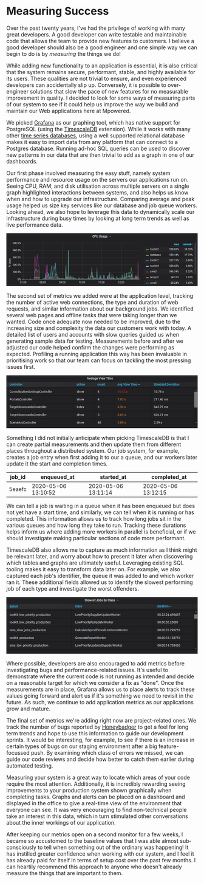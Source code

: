# Measuring Success

Over the past twenty years, I've had the privilege of working with many great
developers. A good developer can write testable and maintainable code that
allows the team to provide new features to customers. I believe a good developer
should also be a good engineer and one simple way we can begin to do is by
*measuring* the things we do!

While adding new functionality to an application is essential, it is also
critical that the system remains secure, performant, stable, and highly
available for its users. These qualities are not trivial to ensure, and even
experienced developers can accidentally slip up. Conversely, it is possible to
over-engineer solutions that slow the pace of new features for no measurable
improvement in quality. I decided to look for some ways of measuring parts of
our system to see if it could help us improve the way we build and maintain our
Web applications here at Mpowered.

We picked [Grafana](https://grafana.com) as our graphing tool, which has native
support for PostgreSQL (using the [TimescaleDB](https://www.timescale.com)
extension). While it works with many other
[time series databases](https://en.wikipedia.org/wiki/Time_series_database),
using a well supported relational database makes it easy to import data from any
platform that can connect to a Postgres database. Running ad-hoc SQL queries can
be used to discover new patterns in our data that are then trivial to add as a
graph in one of our dashboards.

Our first phase involved measuring the easy stuff, namely system performance and
resource usage on the servers our applications run on. Seeing CPU, RAM, and disk
utilisation across multiple servers on a single graph highlighted interactions
between systems, and also helps us know when and how to upgrade our
infrastructure. Comparing average and peak usage helped us size key services
like our database and job queue workers. Looking ahead, we also hope to leverage
this data to dynamically scale our infrastructure during busy times by looking
at long term trends as well as live performance data.

![CPU utilisation graph](img/cpu.png)

The second set of metrics we added were at the application level, tracking the
number of active web connections, the type and duration of web requests, and
similar information about our background jobs. We identified several web pages
and offline tasks that were taking longer than we wanted. Code once adequate now
needed to be improved, due to the increasing size and complexity the data our
customers work with today. A detailed list of users and accounts with slow
queries guided us when generating sample data for testing. Measurements before
and after we adjusted our code helped confirm the changes were performing as
expected. Profiling a running application this way has been invaluable in
prioritising work so that our team can focus on tackling the most pressing
issues first.

![Web request times by type](img/view.png)

Something I did not initially anticipate when picking TimescaleDB is that I can
create partial measurements and then update them from different places
throughout a distributed system. Our job system, for example, creates a job
entry when first adding it to our a queue, and our workers later update it the
start and completion times.

| job_id | enqueued_at         | started_at          | completed_at        |
| ------ | ------------------- | ------------------- | ------------------- |
| 5eaefc | 2020-05-06 13:10:52 | 2020-05-06 13:11:14 | 2020-05-06 13:12:15 |

We can tell a job is waiting in a queue when it has been enqueued but does not
yet have a start time, and similarly, we can tell when it is running or has
completed. This information allows us to track how long jobs sit in the various
queues and how long they take to run. Tracking these durations helps inform us
where adding more workers in parallel is beneficial, or if we should investigate
making particular sections of code more performant.

TimescaleDB also allows me to capture as much information as I think might be
relevant later, and worry about how to present it later when discovering which
tables and graphs are ultimately useful. Leveraging existing SQL tooling makes
it easy to transform data later on. For example, we also captured each job's
identifier, the queue it was added to and which worker ran it. These additional
fields allowed us to identify the slowest performing job of each type and
investigate the worst offenders.

![Slow jobs by type](img/jobs.png)

Where possible, developers are also encouraged to add metrics before
investigating bugs and performance-related issues. It's useful to demonstrate
where the current code is not running as intended and decide on a reasonable
target for which we consider a fix as "done". Once the measurements are in
place, Grafana allows us to place alerts to track these values going forward and
alert us if it's something we need to revisit in the future. As such, we
continue to add application metrics as our applications grow and mature.

The final set of metrics we're adding right now are project-related ones. We
track the number of bugs reported by [Honeybadger](https://app.honeybadger.io/)
to get a feel for long term trends and hope to use this information to guide our
development sprints. It would be interesting, for example, to see if there is an
increase in certain types of bugs on our staging environment after a big
feature-focussed push. By examining which class of errors we missed, we can
guide our code reviews and decide how better to catch them earlier during
automated testing.

Measuring your system is a great way to locate which areas of your code require
the most attention. Additionally, it is incredibly rewarding seeing improvements
to your production system shown graphically when completing tasks. Graphs and
alerts can be placed on a dashboard and displayed in the office to give a
real-time view of the environment that everyone can see. It was very encouraging
to find non-technical people take an interest in this data, which in turn
stimulated other conversations about the inner workings of our application.

After keeping our metrics open on a second monitor for a few weeks, I became so
accustomed to the baseline values that I was able almost sub-consciously to tell
when something out of the ordinary was happening! It has instilled greater
confidence when working with our system, and I feel it has already paid for
itself in terms of setup cost over the past few months. I can heartily recommend
this approach to anyone who doesn't already measure the things that are
important to them.